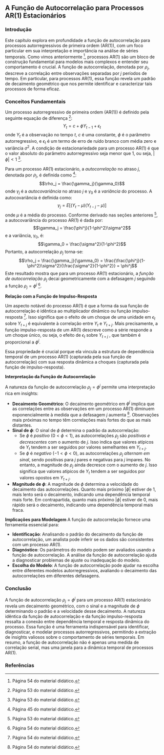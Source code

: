 ## A Função de Autocorrelação para Processos AR(1) Estacionários

### Introdução
Este capítulo explora em profundidade a função de autocorrelação para processos autorregressivos de primeira ordem (AR(1)), com um foco particular em sua interpretação e importância na análise de séries temporais. Como vimos anteriormente [^3], processos AR(1) são um bloco de construção fundamental para modelos mais complexos e entender seu comportamento é crucial. A função de autocorrelação, denotada por $\rho_j$, descreve a correlação entre observações separadas por $j$ períodos de tempo. Em particular, para processos AR(1), essa função revela um padrão de decaimento geométrico que nos permite identificar e caracterizar tais processos de forma eficaz.

### Conceitos Fundamentais
Um processo autorregressivo de primeira ordem (AR(1)) é definido pela seguinte equação de diferença [^1]:
$$Y_t = c + \phi Y_{t-1} + \epsilon_t$$
onde $Y_t$ é a observação no tempo $t$, $c$ é uma constante, $\phi$ é o parâmetro autorregressivo, e $\epsilon_t$ é um termo de erro de ruído branco com média zero e variância $\sigma^2$. A condição de estacionariedade para um processo AR(1) é que o valor absoluto do parâmetro autorregressivo seja menor que 1, ou seja, $|\phi| < 1$ [^1].

Para um processo AR(1) estacionário, a *autocorrelação* no atraso *j*, denotada por $\rho_j$, é definida como [^2]:
$$\rho_j = \frac{\gamma_j}{\gamma_0}$$
onde $\gamma_j$ é a *autocovariância* no atraso *j* e $\gamma_0$ é a *variância* do processo. A autocovariância é definida como:
$$\gamma_j = E[(Y_t - \mu)(Y_{t-j} - \mu)]$$
onde $\mu$ é a média do processo. Conforme derivado nas seções anteriores [^1], a autocovariância do processo AR(1) é dada por:
$$\gamma_j = \frac{\phi^j}{1-\phi^2}\sigma^2$$
e a variância, $\gamma_0$, é:
$$\gamma_0 = \frac{\sigma^2}{1-\phi^2}$$
Portanto, a autocorrelação $\rho_j$ torna-se:
$$\rho_j = \frac{\gamma_j}{\gamma_0} = \frac{\frac{\phi^j}{1-\phi^2}\sigma^2}{\frac{\sigma^2}{1-\phi^2}} = \phi^j$$
Este resultado mostra que para um processo AR(1) estacionário, a *função de autocorrelação* $\rho_j$ decai geometricamente com a defasagem *j* seguindo a função $\rho_j = \phi^j$ [^3].

**Relação com a Função de Impulso-Resposta**

Um aspecto notável do processo AR(1) é que a forma da sua função de autocorrelação é idêntica ao multiplicador dinâmico ou função impulso-resposta [^3]. Isso significa que o efeito de um choque de uma unidade em $\epsilon_t$ sobre $Y_{t+j}$ é equivalente à correlação entre $Y_t$ e $Y_{t+j}$. Mais precisamente, a função impulso-resposta de um AR(1) descreve como a série responde a um choque único, ou seja, o efeito de $\epsilon_t$ sobre $Y_{t+j}$ , que também é proporcional a $\phi^j$.

Essa propriedade é crucial porque ela vincula a estrutura de dependência temporal de um processo AR(1) (capturada pela sua função de autocorrelação) com sua resposta dinâmica a choques (capturada pela função de impulso-resposta).

**Interpretação da Função de Autocorrelação**

A natureza da função de autocorrelação $\rho_j = \phi^j$ permite uma interpretação rica em insights:
- **Decaimento Geométrico**: O decaimento geométrico em $\phi^j$ implica que as correlações entre as observações em um processo AR(1) diminuem exponencialmente à medida que a defasagem *j* aumenta [^3]. Observações mais próximas no tempo têm correlações mais fortes do que as mais distantes.
- **Sinal de $\phi$**: O sinal de $\phi$ determina o padrão da autocorrelação:
   - Se $\phi$ é *positivo* ($0 < \phi < 1$), as autocorrelações $\rho_j$ são *positivas e decrescentes* com o aumento de *j*. Isso indica que valores atípicos de $Y_t$ tendem a ser seguidos por valores semelhantes em $Y_{t+j}$.
   - Se $\phi$ é *negativo* ($-1 < \phi < 0$), as autocorrelações $\rho_j$ *alternam em sinal*, sendo positivas para *j* pares e negativas para *j* ímpares. No entanto, a magnitude de $\rho_j$ ainda decresce com o aumento de *j*. Isso significa que valores atípicos de $Y_t$ tendem a ser seguidos por valores opostos em $Y_{t+j}$.
- **Magnitude de $\phi$**: A magnitude de $\phi$ determina a velocidade do decaimento das autocorrelações. Quanto mais próximo $|\phi|$ estiver de 1, mais lento será o decaimento, indicando uma dependência temporal mais forte. Em contrapartida, quanto mais próximo $|\phi|$ estiver de 0, mais rápido será o decaimento, indicando uma dependência temporal mais fraca.

**Implicações para Modelagem**
A função de autocorrelação fornece uma ferramenta essencial para:
- **Identificação**: Analisando o padrão do decaimento da função de autocorrelação, um analista pode inferir se os dados são consistentes com um processo AR(1).
- **Diagnóstico**: Os parâmetros do modelo podem ser avaliados usando a função de autocorrelação. A análise da função de autocorrelação ajuda a diagnosticar problemas de ajuste ou inadequação do modelo.
- **Escolha do Modelo**: A função de autocorrelação pode ajudar na escolha entre diferentes modelos autorregressivos, avaliando o decaimento das autocorrelações em diferentes defasagens.

### Conclusão
A função de autocorrelação $\rho_j = \phi^j$ para um processo AR(1) estacionário revela um decaimento geométrico, com o sinal e a magnitude de $\phi$ determinando o padrão e a velocidade desse decaimento. A natureza idêntica da função de autocorrelação e da função impulso-resposta ressalta a conexão entre dependência temporal e resposta dinâmica do processo. Essa função é uma ferramenta indispensável para identificar, diagnosticar, e modelar processos autorregressivos, permitindo a extração de insights valiosos sobre o comportamento de séries temporais. Em resumo, a função de autocorrelação não é apenas uma medida de correlação serial, mas uma janela para a dinâmica temporal de processos AR(1).

### Referências
[^1]:  Página 53 do material didático.
[^2]:  Página 45 do material didático.
[^3]:  Página 54 do material didático.
<!-- END -->
